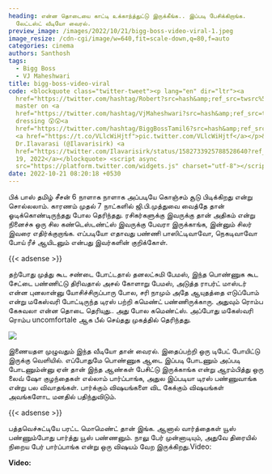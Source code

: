 ```yaml
---
heading: என்ன தொடையை காட்டி உக்காந்த்துட்டு இருக்கீங்க.. இப்படி பேசிக்கிறாங்க.
  லேட்டஸ்ட் வீடியோ வைரல்.
preview_image: /images/2022/10/21/bigg-boss-video-viral-1.jpeg
image_resize: /cdn-cgi/image/w=640,fit=scale-down,q=80,f=auto
categories: cinema
authors: Santhosh
tags:
  - Bigg Boss
  - VJ Maheshwari
title: bigg-boss-video-viral
code: <blockquote class="twitter-tweet"><p lang="en" dir="ltr"><a
  href="https://twitter.com/hashtag/Robert?src=hash&amp;ref_src=twsrc%5Etfw">#Robert</a>
  master on <a
  href="https://twitter.com/hashtag/VjMaheshwari?src=hash&amp;ref_src=twsrc%5Etfw">#VjMaheshwari</a>
  dressing 😲😲<a
  href="https://twitter.com/hashtag/BiggBossTamil6?src=hash&amp;ref_src=twsrc%5Etfw">#BiggBossTamil6</a>
  <a href="https://t.co/VLlcWiHjtf">pic.twitter.com/VLlcWiHjtf</a></p>&mdash;
  Dr.Ilavarasi (@Ilavarisirk) <a
  href="https://twitter.com/Ilavarisirk/status/1582733925788528640?ref_src=twsrc%5Etfw">October
  19, 2022</a></blockquote> <script async
  src="https://platform.twitter.com/widgets.js" charset="utf-8"></script>
date: 2022-10-21 08:20:18 +0530
---
```

பிக் பாஸ் தமிழ் சீசன் 6 நாளாக நாளாக அப்படியே கொஞ்சம் சூடு பிடிக்கிறது என்று சொல்லலாம். காரணம் முதல் 7 நாட்களில் ஜி.பி.முத்துவை வைத்தே தான் ஓடிக்கொண்டிருந்தது போல தெரிந்தது. ரசிகர்களுக்கு இவருக்கு தான் அதிகம் என்று நினைச்சு ஒரு சில கண்டெஸ்டண்ட்ஸ் இவருக்கு பேவரா இருக்காங்க, இன்னும் சிலர் இவரை எதிர்க்குறாங்க. எப்படியோ எதாவது பண்ணி பாஸிட்டிவாவோ, நெகடிவாவோ போய் ரீச் ஆயிடனும் என்பது இவர்களின் குறிக்கோள்.

{{< adsense >}}

தற்போது முத்து கூட சண்டை போட்டதால் தனலட்சுமி பேமஸ், இந்த பொண்ணுக கூட சேட்டை பண்ணிட்டு திரிவதால் அசல் கோளாறு பேமஸ், அடுத்த ராபர்ட் மாஸ்டர் என்ன புனலான்னு யோசிச்சிருப்பாரு போல, சரி நாமும் அதே ஆயுதத்தை எடுப்போம் என்று மகேஸ்வரி போட்டிருந்த டிரஸ் பற்றி கமெண்ட் பண்ணிருக்காரு. அதுவும் ரொம்ப கேசுவலா என்ன தொடை தெரியுது.. அது போல கமெண்ட்ஸ். அப்போது மகேஸ்வரி ரொம்ப uncomfortale ஆக பீல் செய்தது முகத்தில் தெரிந்தது.

![](/images/2022/10/21/bigg-boss-video-viral.jpeg)

இணையதள முழுவதும் இந்த வீடியோ தான் வைரல். இதைப்பற்றி ஒரு டிபேட் போயிட்டு இருக்கு வெளியில். எப்போதுமே பொண்ணுக ஆடை இப்படி போடணும் அப்படி போடணும்ன்னு ஏன் தான் இந்த ஆண்கள் பேசிட்டு இருக்காங்க என்று ஆரம்பித்து ஒரு லைவ் ஷோ குழந்தைகள் எல்லாம் பார்ப்பாங்க, அதுல இப்படியா டிரஸ் பண்ணுவாங்க என்று பல விவாதங்கள். பார்க்கும் விஷயங்களை விட கேக்கும் விஷயங்கள் அவங்களோட மனதில் பதிந்துவிடும்.

{{< adsense >}}

பத்தவெச்சுட்டியே பரட்ட மொமெண்ட் தான் இங்க.  ஆனால் வார்த்தைகள் யூஸ் பண்ணும்போது பார்த்து யூஸ் பண்ணனும். நாலு பேர் முன்னாடியும், அதுவே திரையில் நிறைய பேர் பார்ப்பாங்க என்று ஒரு விஷயம் வேற இருக்கிறது.Video:

**V﻿ideo:**